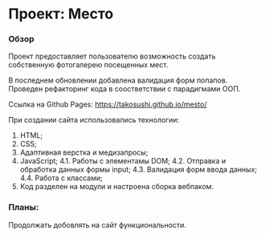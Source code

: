 # Проект: Место

### Обзор
Проект предоставляет пользователю возможность создать собственную фотогалерею посещенных мест.

В последнем обновлении добавлена валидация форм попапов.
Проведен рефакторинг кода в соостветствии с парадигмами ООП.

Ссылка на Github Pages: https://takosushi.github.io/mesto/

При создании сайта использовались технологии:
1. HTML;
2. CSS;
3. Адаптивная верстка и медизапросы;
4. JavaScript;
 4.1. Работы с элементамы DOM;
 4.2. Отправка и обработка данных формы input;
 4.3. Валидация форм ввода данных;
 4.4. Работа с классами;
5. Код разделен на модули и настроена сборка вебпаком.

### Планы:
Продолжать добовлять на сайт функциональности.
